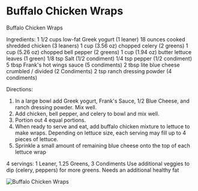 # Buffalo Chicken Wraps

Buffalo Chicken Wraps

Ingredients:
1 1/2 cups low-fat Greek yogurt (1 leaner)
18 ounces cooked shredded chicken (3 leaners)
1 cup (3.56 oz) chopped celery (2 greens)
1 cup (5.26 oz) chopped bell pepper (2 greens)
1 cup (1.94 oz) butter lettuce leaves (1 green)
1/8 tsp Salt (1/2 condiment)
1/4 tsp pepper (1/2 condiment)
5 tbsp Frank's hot wings sauce (5 condiments)
2 tbsp lite blue cheese crumbled / divided (2 Condiments)
2 tsp ranch dressing powder (4 condiments)

Directions:
1. In a large bowl add Greek yogurt, Frank's Sauce, 1/2 Blue Cheese, and ranch dressing powder. Mix well.
2. Add chicken, bell pepper, and celery to bowl and mix well.
3. Portion out 4 equal portions.
4. When ready to serve and eat, add buffalo chicken mixture to lettuce to make wraps. Depending on lettuce size, each serving may fill up to 4 pieces of lettuce.
5. Sprinkle a small amount of remaining blue cheese onto the top of each lettuce wrap

4 servings:
1 Leaner, 1.25 Greens, 3 Condiments Use additional veggies to dip (celery, peppers) for more greens. Needs an additional healthy fat

![Buffalo Chicken Wraps](images/Buffalo%20Chicken%20Wraps.png)

